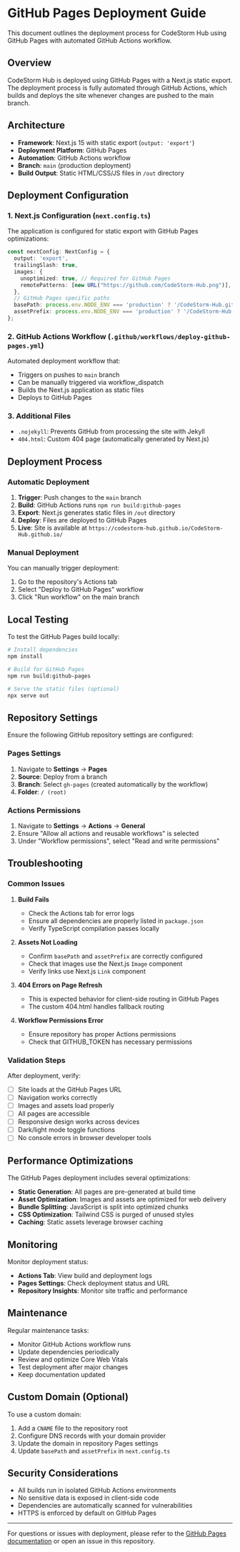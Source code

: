 # GitHub Pages Deployment Guide

This document outlines the deployment process for CodeStorm Hub using GitHub Pages with automated GitHub Actions workflow.

## Overview

CodeStorm Hub is deployed using GitHub Pages with a Next.js static export. The deployment process is fully automated through GitHub Actions, which builds and deploys the site whenever changes are pushed to the main branch.

## Architecture

- **Framework**: Next.js 15 with static export (`output: 'export'`)
- **Deployment Platform**: GitHub Pages
- **Automation**: GitHub Actions workflow
- **Branch**: `main` (production deployment)
- **Build Output**: Static HTML/CSS/JS files in `/out` directory

## Deployment Configuration

### 1. Next.js Configuration (`next.config.ts`)

The application is configured for static export with GitHub Pages optimizations:

```typescript
const nextConfig: NextConfig = {
  output: 'export',
  trailingSlash: true,
  images: {
    unoptimized: true, // Required for GitHub Pages
    remotePatterns: [new URL("https://github.com/CodeStorm-Hub.png")],
  },
  // GitHub Pages specific paths
  basePath: process.env.NODE_ENV === 'production' ? '/CodeStorm-Hub.github.io' : '',
  assetPrefix: process.env.NODE_ENV === 'production' ? '/CodeStorm-Hub.github.io/' : '',
};
```

### 2. GitHub Actions Workflow (`.github/workflows/deploy-github-pages.yml`)

Automated deployment workflow that:
- Triggers on pushes to `main` branch
- Can be manually triggered via workflow_dispatch
- Builds the Next.js application as static files
- Deploys to GitHub Pages

### 3. Additional Files

- `.nojekyll`: Prevents GitHub from processing the site with Jekyll
- `404.html`: Custom 404 page (automatically generated by Next.js)

## Deployment Process

### Automatic Deployment

1. **Trigger**: Push changes to the `main` branch
2. **Build**: GitHub Actions runs `npm run build:github-pages`
3. **Export**: Next.js generates static files in `/out` directory
4. **Deploy**: Files are deployed to GitHub Pages
5. **Live**: Site is available at `https://codestorm-hub.github.io/CodeStorm-Hub.github.io/`

### Manual Deployment

You can manually trigger deployment:
1. Go to the repository's Actions tab
2. Select "Deploy to GitHub Pages" workflow
3. Click "Run workflow" on the main branch

## Local Testing

To test the GitHub Pages build locally:

```bash
# Install dependencies
npm install

# Build for GitHub Pages
npm run build:github-pages

# Serve the static files (optional)
npx serve out
```

## Repository Settings

Ensure the following GitHub repository settings are configured:

### Pages Settings
1. Navigate to **Settings** → **Pages**
2. **Source**: Deploy from a branch
3. **Branch**: Select `gh-pages` (created automatically by the workflow)
4. **Folder**: `/ (root)`

### Actions Permissions
1. Navigate to **Settings** → **Actions** → **General**
2. Ensure "Allow all actions and reusable workflows" is selected
3. Under "Workflow permissions", select "Read and write permissions"

## Troubleshooting

### Common Issues

1. **Build Fails**
   - Check the Actions tab for error logs
   - Ensure all dependencies are properly listed in `package.json`
   - Verify TypeScript compilation passes locally

2. **Assets Not Loading**
   - Confirm `basePath` and `assetPrefix` are correctly configured
   - Check that images use the Next.js `Image` component
   - Verify links use Next.js `Link` component

3. **404 Errors on Page Refresh**
   - This is expected behavior for client-side routing in GitHub Pages
   - The custom 404.html handles fallback routing

4. **Workflow Permissions Error**
   - Ensure repository has proper Actions permissions
   - Check that GITHUB_TOKEN has necessary permissions

### Validation Steps

After deployment, verify:
- [ ] Site loads at the GitHub Pages URL
- [ ] Navigation works correctly
- [ ] Images and assets load properly
- [ ] All pages are accessible
- [ ] Responsive design works across devices
- [ ] Dark/light mode toggle functions
- [ ] No console errors in browser developer tools

## Performance Optimizations

The GitHub Pages deployment includes several optimizations:

- **Static Generation**: All pages are pre-generated at build time
- **Asset Optimization**: Images and assets are optimized for web delivery
- **Bundle Splitting**: JavaScript is split into optimized chunks
- **CSS Optimization**: Tailwind CSS is purged of unused styles
- **Caching**: Static assets leverage browser caching

## Monitoring

Monitor deployment status:
- **Actions Tab**: View build and deployment logs
- **Pages Settings**: Check deployment status and URL
- **Repository Insights**: Monitor site traffic and performance

## Maintenance

Regular maintenance tasks:
- Monitor GitHub Actions workflow runs
- Update dependencies periodically
- Review and optimize Core Web Vitals
- Test deployment after major changes
- Keep documentation updated

## Custom Domain (Optional)

To use a custom domain:
1. Add a `CNAME` file to the repository root
2. Configure DNS records with your domain provider
3. Update the domain in repository Pages settings
4. Update `basePath` and `assetPrefix` in `next.config.ts`

## Security Considerations

- All builds run in isolated GitHub Actions environments
- No sensitive data is exposed in client-side code
- Dependencies are automatically scanned for vulnerabilities
- HTTPS is enforced by default on GitHub Pages

---

For questions or issues with deployment, please refer to the [GitHub Pages documentation](https://docs.github.com/en/pages) or open an issue in this repository.